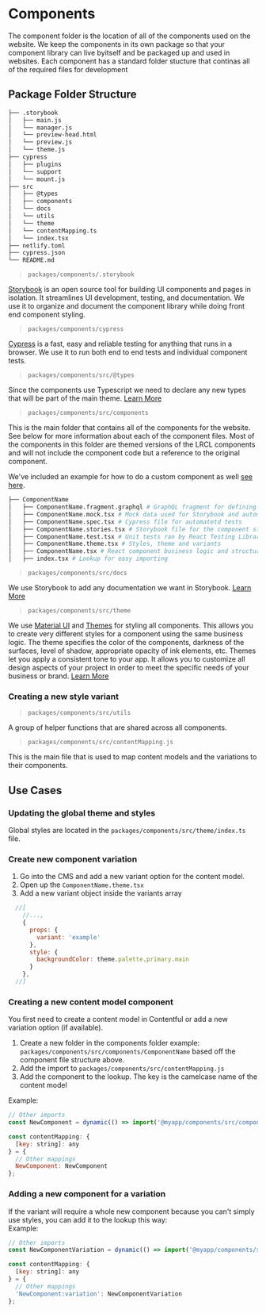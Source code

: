 # Components

The component folder is the location of all of the components used on the website. We keep the components in its own package so that your component library can live byitself and be packaged up and used in websites. Each component has a standard folder stucture that continas all of the required files for development

## Package Folder Structure

```bash
├── .storybook
│   ├── main.js
│   └── manager.js
│   └── preview-head.html
│   └── preview.js
│   └── theme.js
├── cypress
│   ├── plugins
│   └── support
│   └── mount.js
├── src
│   ├── @types
│   ├── components
│   └── docs
│   └── utils
│   └── theme
│   └── contentMapping.ts
│   └── index.tsx
├── netlify.toml
├── cypress.json
└── README.md
```

> `packages/components/.storybook`

[Storybook](https://storybook.js.org/) is an open source tool for building UI components and pages in isolation. It streamlines UI development, testing, and documentation. We use it to organize and document the component library while doing front end component styling.

> `packages/components/cypress`

[Cypress](https://www.cypress.io/) is a fast, easy and reliable testing for anything that runs in a browser. We use it to run both end to end tests and individual component tests.

> `packages/components/src/@types`

Since the components use Typescript we need to declare any new types that will be part of the main theme. [Learn More](https://mui.com/customization/palette/#adding-new-colors)

> `packages/components/src/components`

This is the main folder that contains all of the components for the website. See below for more information about each of the component files.
Most of the components in this folder are themed versions of the LRCL components and will not include the component code but a reference to the original component.

We've included an example for how to do a custom component as well [see here]('./components/Quote.tsx').

```bash
├── ComponentName
│   ├── ComponentName.fragment.graphql # GraphQL fragment for defining data requirements
│   ├── ComponentName.mock.tsx # Mock data used for Storybook and automated tests
│   ├── ComponentName.spec.tsx # Cypress file for automatetd tests
│   ├── ComponentName.stories.tsx # Storybook file for the component stories
│   ├── ComponentName.test.tsx # Unit tests ran by React Testing Library
│   ├── ComponentName.theme.tsx # Styles, theme and variants
│   ├── ComponentName.tsx # React component business logic and structure
│   ├── index.tsx # Lookup for easy importing
```

> `packages/components/src/docs`

We use Storybook to add any documentation we want in Storybook. [Learn More](https://storybook.js.org/docs/react/writing-docs/introduction)

> `packages/components/src/theme`

We use [Material UI](https://mui.com/) and [Themes](https://mui.com/customization/theming/) for styling all components. This allows you to create very different styles for a component using the same business logic. The theme specifies the color of the components, darkness of the surfaces, level of shadow, appropriate opacity of ink elements, etc. Themes let you apply a consistent tone to your app. It allows you to customize all design aspects of your project in order to meet the specific needs of your business or brand. [Learn More](https://mui.com/customization/theming/)

### Creating a new style variant

> `packages/components/src/utils`

A group of helper functions that are shared across all components.

> `packages/components/src/contentMapping.js`

This is the main file that is used to map content models and the variations to their components.

## Use Cases

### Updating the global theme and styles

Global styles are located in the `packages/components/src/theme/index.ts` file.

### Create new component variation

1. Go into the CMS and add a new variant option for the content model.
2. Open up the `ComponentName.theme.tsx`
3. Add a new variant object inside the variants array

```javascript
  //[
    //...,
    {
      props: {
        variant: 'example'
      },
      style: {
        backgroundColor: theme.palette.primary.main
      }
    },
  //]
```

### Creating a new content model component

You first need to create a content model in Contentful or add a new variation option (if available).

1. Create a new folder in the components folder example: `packages/components/src/components/ComponentName` based off the component file structure above.
2. Add the import to `packages/components/src/contentMapping.js`
3. Add the component to the lookup. The key is the camelcase name of the content model

Example:

```javascript
// Other imports
const NewComponent = dynamic(() => import('@myapp/components/src/components/NewComponent'));

const contentMapping: {
  [key: string]: any
} = {
  // Other mappings
  NewComponent: NewComponent
};
```

### Adding a new component for a variation

If the variant will require a whole new component because you can't simply use styles, you can add it to the lookup this way:  
Example:

```javascript
// Other imports
const NewComponentVariation = dynamic(() => import('@myapp/components/src/components/NewComponentVariation'));

const contentMapping: {
  [key: string]: any
} = {
  // Other mappings
  'NewComponent:variation': NewComponentVariation
};
```
